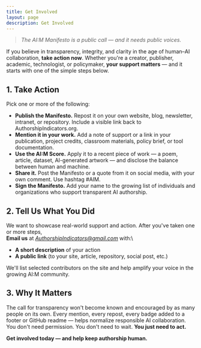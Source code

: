 ```yaml
---
title: Get Involved
layout: page
description: Get Involved
---
```


> *The AI:M Manifesto is a public call — and it needs public voices.* 

If you believe in transparency, integrity, and clarity in the age of human–AI collaboration, **take action now**. Whether you're a creator, publisher, academic, technologist, or policymaker, **your support matters** — and it starts with one of the simple steps below.

## 1. Take Action

Pick one or more of the following:
- **Publish the Manifesto.** Repost it on your own website, blog, newsletter, intranet, or repository. Include a visible link back to AuthorshipIndicators.org.
- **Mention it in your work.** Add a note of support or a link in your publication, project credits, classroom materials, policy brief, or tool documentation.
- **Use the AI:M Score.** Apply it to a recent piece of work — a poem, article, dataset, AI-generated artwork — and disclose the balance between human and machine.
- **Share it.** Post the Manifesto or a quote from it on social media, with your own comment. Use hashtag #AIM. 
- **Sign the Manifesto.** Add your name to the growing list of individuals and organizations who support transparent AI authorship.

## 2. Tell Us What You Did

We want to showcase real-world support and action. 
After you've taken one or more steps,\
**Email us** at *AuthorshipIndicators@gmail.com* with:\
- **A short description** of your action
- **A public link** (to your site, article, repository, social post, etc.)

We'll list selected contributors on the site and help amplify your voice in the growing AI:M community.

## 3. Why It Matters

The call for transparency won't become known and encouraged by as many people on its own. Every mention, every repost, every badge added to a footer or GitHub readme — helps normalize responsible AI collaboration. You don't need permission. You don't need to wait. **You just need to act.**

**Get involved today — and help keep authorship human.**


